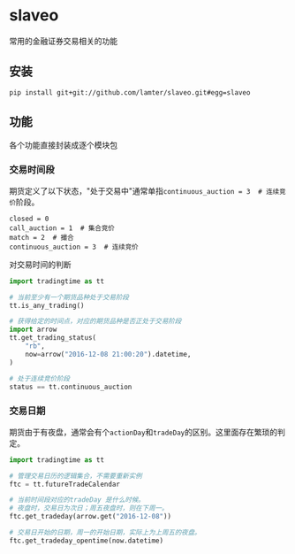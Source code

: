 # slaveo
常用的金融证券交易相关的功能

## 安装
```
pip install git+git://github.com/lamter/slaveo.git#egg=slaveo
```

## 功能
各个功能直接封装成逐个模块包

### 交易时间段

期货定义了以下状态，"处于交易中"通常单指```continuous_auction = 3  # 连续竞价```阶段。

```
closed = 0
call_auction = 1  # 集合竞价
match = 2  # 撮合
continuous_auction = 3  # 连续竞价
```

对交易时间的判断
```python
import tradingtime as tt

# 当前至少有一个期货品种处于交易阶段
tt.is_any_trading()

# 获得给定的时间点，对应的期货品种是否正处于交易阶段
import arrow
tt.get_trading_status(
    "rb",
    now=arrow("2016-12-08 21:00:20").datetime,
)

# 处于连续竞价阶段
status == tt.continuous_auction
```

### 交易日期
期货由于有夜盘，通常会有个```actionDay```和```tradeDay```的区别。这里面存在繁琐的判定。
```python
import tradingtime as tt

# 管理交易日历的逻辑集合，不需要重新实例
ftc = tt.futureTradeCalendar

# 当前时间段对应的tradeDay 是什么时候。
# 夜盘时，交易日为次日；周五夜盘时，则在下周一。
ftc.get_tradeday(arrow.get("2016-12-08"))

# 交易日开始的日期，周一的开始日期，实际上为上周五的夜盘。
ftc.get_tradeday_opentime(now.datetime)
```



